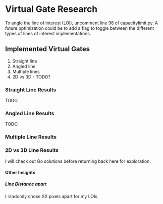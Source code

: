 # Virtual Gate Research

To angle the line of interest (LOI), uncomment line 98 of capacitylimit.py.
A future optimization could be to add a flag to toggle between the different types of lines of interest implementations.

## Implemented Virtual Gates

1. Straight line
2. Angled line
3. Multiple lines
4. 2D vs 3D - TODO?

### Straight Line Results
TODO

### Angled Line Results
TODO

### Multiple Line Results


### 2D vs 3D Line Results
I will check out Go solutions before returning back here for exploration.


#### Other Insights

##### Line Distance apart
I randomly chose XX pixels apart for my LOIs.